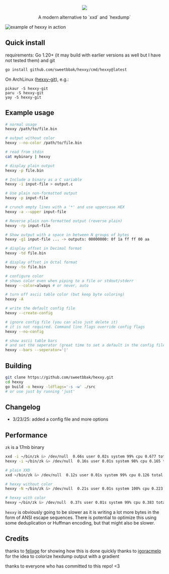 <p align="center">
  <img src="assets/hexxy.png" />
  <div align="center">A modern alternative to `xxd` and `hexdump`</div>
</p>

![example of hexxy in action](assets/img.png)

## Quick install

requirements: Go 1.20+ (it may build with earlier versions as well but I have not tested them) and git

```sh
go install github.com/sweetbbak/hexxy/cmd/hexxy@latest
```

On ArchLinux ([hexxy-git](https://aur.archlinux.org/packages/hexxy-git)), e.g.:

```
pikaur -S hexxy-git
paru -S hexxy-git
yay -S hexxy-git
```

## Example usage

```sh
# normal usage
hexxy /path/to/file.bin

# output without color
hexxy --no-color /path/to/file.bin

# read from stdin
cat mybinary | hexxy

# display plain output
hexxy -p file.bin

# Include a binary as a C variable
hexxy -i input-file > output.c

# Use plain non-formatted output
hexxy -p input-file

# crunch empty lines with a '*' and use uppercase HEX
hexxy -a --upper input-file

# Reverse plain non-formatted output (reverse plain)
hexxy -rp input-file

# Show output with a space in between N groups of bytes
hexxy -g1 input-file ... -> outputs: 00000000: 0f 1a ff ff 00 aa

# display offset in Decimal format
hexxy -td file.bin

# display offset in Octal format
hexxy -to file.bin

# configure color
# shows color even when piping to a file or stdout/stderr
hexxy --color=always # or never, auto

# turn off ascii table color (but keep byte coloring)
hexxy -A

# write the default config file
hexxy --create-config

# ignore config file (you can also just delete it)
# it is not required. Command line flags override config flags
hexxy --no-config

# show ascii table bars
# and set the seperator (great time to set a default in the config file)
hexxy --bars --seperator='|'
```

## Building

```sh
git clone https://github.com/sweetbbak/hexxy.git
cd hexxy
go build -o hexxy -ldflags='-s -w' ./src
# or use just by running 'just'
```

## Changelog

- 3/23/25: added a config file and more options

## Performance

`zk` is a 17mb binary

```sh
xxd -i ~/bin/zk &> /dev/null  0.66s user 0.02s system 99% cpu 0.677 total
hexxy -i ~/bin/zk &> /dev/null  0.16s user 0.01s system 98% cpu 0.165 total
```

```sh
# plain XXD
xxd ~/bin/zk &> /dev/null  0.12s user 0.01s system 99% cpu 0.126 total

# hexxy without color
hexxy -N ~/bin/zk &> /dev/null  0.21s user 0.01s system 100% cpu 0.223 total

# hexxy with color
hexxy ~/bin/zk &> /dev/null  0.37s user 0.01s system 99% cpu 0.383 total
```

`hexxy` is obviously going to be slower as it is writing a lot more bytes in the form of
ANSI escape sequences. There is potential to optimize this using some deduplication or Huffman
encoding, but that might also be slower.

## Credits

thanks to [felixge](https://github.com/felixge/go-xxd) for showing how this is done quickly
thanks to [igoracmelo](https://github.com/igoracmelo/xx) for the idea to colorize hexdump output with a gradient

thanks to everyone who has committed to this repo! <3
